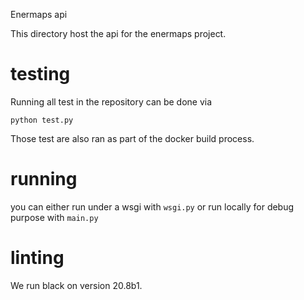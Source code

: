 Enermaps api

This directory host the api for the enermaps project.

# testing 
Running all test in the repository can be done via 

```
python test.py
```

Those test are also ran as part of the docker build process.

# running
you can either run under a wsgi with `wsgi.py`
or run locally for debug purpose with `main.py`

# linting

We run black on version 20.8b1.
